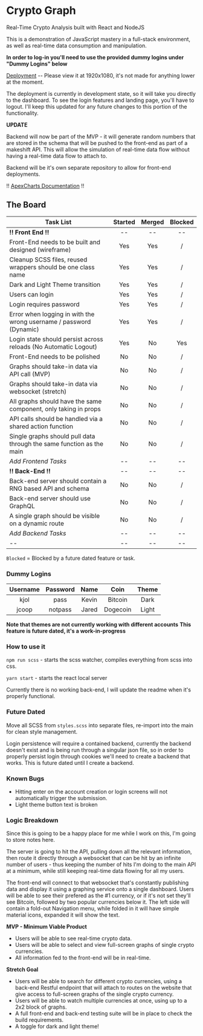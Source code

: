 # Crypto Graph

Real-Time Crypto Analysis built with React and NodeJS

This is a demonstration of JavaScript mastery in a full-stack environment, as well as real-time data consumption and manipulation.

**In order to log-in you'll need to use the provided dummy logins under "Dummy Logins" below**

[Deployment](https://happy-archimedes-9b9973.netlify.com) -- Please view it at 1920x1080, it's not made for anything lower at the moment.

The deployment is currently in development state, so it will take you directly to the dashboard. To see the login features and landing page, you'll have to logout. I'll keep this updated for any future changes to this portion of the functionality.

**UPDATE**

Backend will now be part of the MVP - it will generate random numbers that are stored in the schema that will be pushed to the front-end as part of a makeshift API. This will allow the simulation of real-time data flow without having a real-time data flow to attach to.

Backend will be it's own separate repository to allow for front-end deployments.

!! [ApexCharts Documentation](https://apexcharts.com/docs/installation/) !!

## The Board

| Task List                                                            | Started | Merged | Blocked |
| -------------------------------------------------------------------- | :-----: | :----: | :-----: |
| **!! Front End !!**                                                  |   --    |   --   |   --    |
| Front-End needs to be built and designed (wireframe)                 |   Yes   |  Yes   |    /    |
| Cleanup SCSS files, reused wrappers should be one class name         |   Yes   |  Yes   |    /    |
| Dark and Light Theme transition                                      |   Yes   |  Yes   |    /    |
| Users can login                                                      |   Yes   |  Yes   |    /    |
| Login requires password                                              |   Yes   |  Yes   |    /    |
| Error when logging in with the wrong username / password (Dynamic)   |   Yes   |  Yes   |    /    |
| Login state should persist across reloads (No Automatic Logout)      |   Yes   |   No   |   Yes   |
| Front-End needs to be polished                                       |   No    |   No   |    /    |
| Graphs should take-in data via API call (MVP)                        |   No    |   No   |    /    |
| Graphs should take-in data via websocket (stretch)                   |   No    |   No   |    /    |
| All graphs should have the same component, only taking in props      |   No    |   No   |    /    |
| API calls should be handled via a shared action function             |   No    |   No   |    /    |
| Single graphs should pull data through the same function as the main |   No    |   No   |    /    |
| _Add Frontend Tasks_                                                 |   --    |   --   |   --    |
| **!! Back-End !!**                                                   |   --    |   --   |   --    |
| Back-end server should contain a RNG based API and schema            |   No    |   No   |    /    |
| Back-end server should use GraphQL                                   |   No    |   No   |    /    |
| A single graph should be visible on a dynamic route                  |   No    |   No   |    /    |
| _Add Backend Tasks_                                                  |   --    |   --   |   --    |
| --                                                                   |   --    |   --   |   --    |

`Blocked` = Blocked by a future dated feature or task.

### Dummy Logins

| Username | Password | Name  |   Coin   | Theme |
| :------: | :------: | :---: | :------: | :---: |
|   kjol   |   pass   | Kevin | Bitcoin  | Dark  |
|  jcoop   | notpass  | Jared | Dogecoin | Light |

**Note that themes are not currently working with different accounts**
**This feature is future dated, it's a work-in-progress**

### How to use it

`npm run scss` - starts the scss watcher, compiles everything from scss into css.

`yarn start` - starts the react local server

Currently there is no working back-end, I will update the readme when it's properly functional.

### Future Dated

Move all SCSS from `styles.scss` into separate files, re-import into the main for clean style management.

Login persistence will require a contained backend, currently the backend doesn't exist and is being run through a singular json file, so in order to properly persist login through cookies we'll need to create a backend that works. This is future dated until I create a backend.

### Known Bugs

- Hitting enter on the account creation or login screens will not automatically trigger the submission.
- Light theme button text is broken

### Logic Breakdown

Since this is going to be a happy place for me while I work on this, I'm going to store notes here.

The server is going to hit the API, pulling down all the relevant information, then route it directly through a websocket that can be hit by an infinite number of users - thus keeping the number of hits I'm doing to the main API at a minimum, while still keeping real-time data flowing for all my users.

The front-end will connect to that websocket that's constantly publishing data and display it using a graphing service onto a single dashboard. Users will be able to see their prefered as the #1 currency, or if it's not set they'll see Bitcoin, followed by two popular currencies below it. The left side will contain a fold-out Navigation menu, while folded in it will have simple material icons, expanded it will show the text.

**MVP - Minimum Viable Product**

- Users will be able to see real-time crypto data.
- Users will be able to select and view full-screen graphs of single crypto currencies.
- All information fed to the front-end will be in real-time.

**Stretch Goal**

- Users will be able to search for different crypto currencies, using a back-end Restful endpoint that will attach to routes on the website that give access to full-screen graphs of the single crypto currency.
- Users will be able to watch multiple currencies at once, using up to a 2x2 block of graphs.
- A full front-end and back-end testing suite will be in place to check the build requirements.
- A toggle for dark and light theme!

